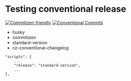 # Testing conventional release

[![Commitizen friendly](https://img.shields.io/badge/commitizen-friendly-brightgreen.svg)](http://commitizen.github.io/cz-cli/)
[![Conventional Commits](https://img.shields.io/badge/Conventional%20Commits-1.0.0-yellow.svg)](https://conventionalcommits.org)

- husky
- commitizen
- standard-version
- cz-conventional-changelog

```
"scripts": {
    ...
    "release": "standard-version",
    ...
},
```
